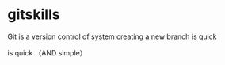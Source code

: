 # gitskills
Git is a version control of system
creating a new branch is quick


is quick （AND simple）